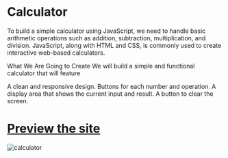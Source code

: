 # Calculator
To build a simple calculator using JavaScript, we need to handle basic arithmetic operations such as addition, subtraction, multiplication, and division. JavaScript, along with HTML and CSS, is commonly used to create interactive web-based calculators.

What We Are Going to Create
We will build a simple and functional calculator that will feature

A clean and responsive design.
Buttons for each number and operation.
A display area that shows the current input and result.
A button to clear the screen.
# [Preview the site](https://github.com/kottubadivennela/calculator.git)
![calculator](https://github.com/user-attachments/assets/49ab848e-b2c8-4193-8ede-a6444532dbf9)
